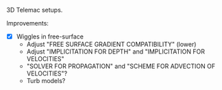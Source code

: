 3D Telemac setups.

Improvements:
- [x] Wiggles in free-surface
  - Adjust "FREE SURFACE GRADIENT COMPATIBILITY" (lower)
  - Adjust "IMPLICITATION FOR DEPTH" and "IMPLICITATION FOR VELOCITIES"
  - "SOLVER FOR PROPAGATION" and "SCHEME FOR ADVECTION OF VELOCITIES"?
  - Turb models?
